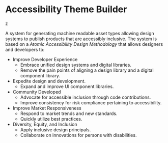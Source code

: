 # Accessibility Theme Builder

z

A system for generating machine readable asset types allowing design systems to publish products that are accessibly inclusive. The system is based on a *Atomic Accessibility Design Methodology* that allows designers and developers to:

* Improve Developer Experience
    * Embrace unified design systems and digital libraries.
    * Remove the pain points of aligning a design library and a digital component library.
* Expedite design and development.
    * Expand and improve UI component libraries.
* Community Developed
    * Advocate for accessible inclusion through code contributions.
    * Improve consistency for risk compliance pertaining to accessibility.
* Improve Market Responsiveness
    * Respond to market trends and new standards.
    * Quickly utilize best practices.
* Diversity, Equity, and Inclusion
    * Apply inclusive design principals.
    * Collaborate on innovations for persons with disabilities.